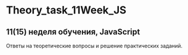 # Theory_task_11Week_JS

## 11(15) неделя обучения, JavaScript

Ответы на теоретические вопросы и решение практических заданий.
